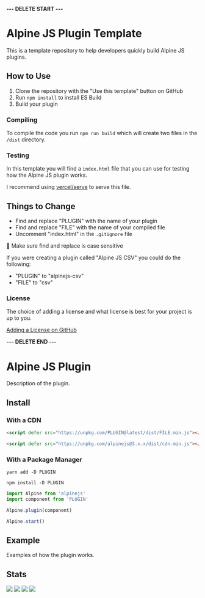 **--- DELETE START ---**

# Alpine JS Plugin Template

This is a template repository to help developers quickly build Alpine JS plugins.

## How to Use

1. Clone the repository with the "Use this template" button on GitHub
2. Run `npm install` to install ES Build
3. Build your plugin

### Compiling

To compile the code you run `npm run build` which will create two files in the `/dist` directory.

### Testing

In this template you will find a `index.html` file that you can use for testing how the Alpine JS plugin works.

I recommend using [vercel/serve](https://www.npmjs.com/package/serve) to serve this file.

## Things to Change

- Find and replace "PLUGIN" with the name of your plugin
- Find and replace "FILE" with the name of your compiled file
- Uncomment "index.html" in the `.gitignore` file

🚨 Make sure find and replace is case sensitive

If you were creating a plugin called "Alpine JS CSV" you could do the following:

- "PLUGIN" to "alpinejs-csv"
- "FILE" to "csv"

### License

The choice of adding a license and what license is best for your project is up to you.

[Adding a License on GitHub](https://docs.github.com/en/communities/setting-up-your-project-for-healthy-contributions/adding-a-license-to-a-repository)

**--- DELETE END ---**

# Alpine JS Plugin

Description of the plugin.

## Install

### With a CDN

```html
<script defer src="https://unpkg.com/PLUGIN@latest/dist/FILE.min.js"></script>

<script defer src="https://unpkg.com/alpinejs@3.x.x/dist/cdn.min.js"></script>
```

### With a Package Manager

```shell
yarn add -D PLUGIN

npm install -D PLUGIN
```

```js
import Alpine from 'alpinejs'
import component from 'PLUGIN'

Alpine.plugin(component)

Alpine.start()
```

## Example

Examples of how the plugin works.

## Stats

![](https://img.shields.io/bundlephobia/min/PLUGIN)
![](https://img.shields.io/npm/v/PLUGIN)
![](https://img.shields.io/npm/dt/PLUGIN)
![](https://img.shields.io/github/license/markmead/PLUGIN)
